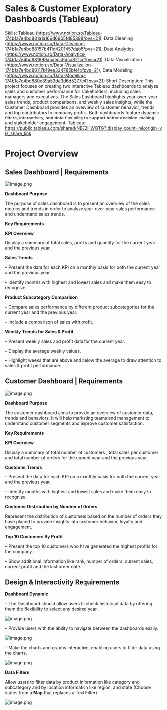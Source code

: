 # Sales & Customer Exploratory Dashboards (Tableau)

Skills: Tableau (https://www.notion.so/Tableau-174b1a7e4bd881a1a166d6965fd85398?pvs=21), Data Cleaning (https://www.notion.so/Data-Cleaning-174b1a7e4bd88157b411c4201457dab5?pvs=21), Data Analytics (https://www.notion.so/Data-Analytics-174b1a7e4bd881899a5aecc9dca821cc?pvs=21), Data Visualization (https://www.notion.so/Data-Visualization-174b1a7e4bd88117b19ee324785bfe1b?pvs=21), Data Modeling (https://www.notion.so/Data-Modeling-174b1a7e4bd880c39a53da3d6d5277e4?pvs=21)
Short Description: This project focuses on creating two interactive Tableau dashboards to analyze sales and customer performance for stakeholders, including sales managers and executives. The Sales Dashboard highlights year-over-year sales trends, product comparisons, and weekly sales insights, while the Customer Dashboard provides an overview of customer behavior, trends, and top contributors to company profits. Both dashboards feature dynamic filters, interactivity, and data flexibility to support better decision-making and stakeholder engagement.
Tableau: https://public.tableau.com/shared/NB72HWQTG?:display_count=n&:origin=viz_share_link

# **Project Overview**

## **Sales Dashboard | Requirements**

![image.png](Sales%20&%20Customer%20Exploratory%20Dashboards%20(Tableau)%20174b1a7e4bd881dd9d66c0f8dd231862/image.png)

**Dashboard Purpose**

The purpose of sales dashboard is to present an overview of the sales metrics and trends in order to analyze year-over-year sales performance and understand sales trends.

**Key Requirements**

**KPI Overview**

Display a summary of total sales, profits and quantity for the current year and the previous year.

**Sales Trends**

– Present the data for each KPI on a monthly basis for both the current year and the previous year.

– Identify months with highest and lowest sales and make them easy to recognize.

**Product Subcategory Comparison**

– Compare sales performance by different product subcategories for the current year and the previous year.

– Include a comparison of sales with profit.

**Weekly Trends for Sales & Profit**

– Present weekly sales and profit data for the current year.

– Display the average weekly values.

– Highlight weeks that are above and below the average to draw attention to sales & profit performance.

## **Customer Dashboard | Requirements**

![image.png](Sales%20&%20Customer%20Exploratory%20Dashboards%20(Tableau)%20174b1a7e4bd881dd9d66c0f8dd231862/image%201.png)

**Dashboard Purpose**

The customer dashboard aims to provide an overview of customer data, trends and behaviors. It will help marketing teams and management to understand customer segments and improve customer satisfaction.

**Key Requirements**

**KPI Overview**

Display a summary of total number of customers , total sales per customer and total number of orders for the current year and the previous year.

**Customer Trends**

– Present the data for each KPI on a monthly basis for both the current year and the previous year.

– Identify months with highest and lowest sales and make them easy to recognize.

**Customer Distribution by Number of Orders**

Represent the distribution of customers based on the number of orders they have placed to provide insights into customer behavior, loyalty and engagement.

**Top 10 Customers By Profit**

– Present the top 10 customers who have generated the highest profits for the company.

– Show additional information like rank, number of orders, current sales, current profit and the last order date.

## **Design & Interactivity Requirements**

**Dashboard Dynamic**

– The Dashboard should allow users to check historical data by offering them the flexibility to select any desired year.

![image.png](Sales%20&%20Customer%20Exploratory%20Dashboards%20(Tableau)%20174b1a7e4bd881dd9d66c0f8dd231862/image%202.png)

– Provide users with the ability to navigate between the dashboards easily.

![image.png](Sales%20&%20Customer%20Exploratory%20Dashboards%20(Tableau)%20174b1a7e4bd881dd9d66c0f8dd231862/image%203.png)

– Make the charts and graphs interactive, enabling users to filter data using the charts.

![image.png](Sales%20&%20Customer%20Exploratory%20Dashboards%20(Tableau)%20174b1a7e4bd881dd9d66c0f8dd231862/image%204.png)

**Data Filters**

Allow users to filter data by product information like category and subcategory and by location information like region, and state (Choose states from a **Map** that replaces a Text Filter)

![image.png](Sales%20&%20Customer%20Exploratory%20Dashboards%20(Tableau)%20174b1a7e4bd881dd9d66c0f8dd231862/image%205.png)